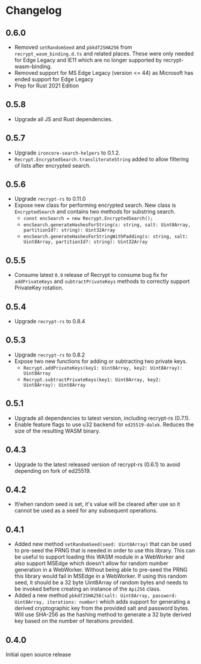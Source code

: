 # Changelog

## 0.6.0

+ Removed `setRandomSeed` and `pbkdf2SHA256` from `recrypt_wasm_binding.d.ts` and related places. These were only needed for Edge Legacy and IE11 which are no longer supported by recrypt-wasm-binding.
+ Removed support for MS Edge Legacy (version <= 44) as Microsoft has ended support for Edge Legacy
+ Prep for Rust 2021 Edition

## 0.5.8

+ Upgrade all JS and Rust dependencies.

## 0.5.7

+ Upgrade `ironcore-search-helpers` to 0.1.2.
+ `Recrypt.EncryptedSearch.transliterateString` added to allow filtering of lists after encrypted search.

## 0.5.6

+ Upgrade `recrypt-rs` to 0.11.0
+ Expose new class for performing encrypted search. New class is `EncryptedSearch` and contains two methods for substring search.
  + `const encSearch = new Recrypt.EncryptedSearch();`
  + `encSearch.generateHashesForString(s: string, salt: Uint8Array, partitionId?: string): Uint32Array`
  + `encSearch.generateHashesForStringWithPadding(s: string, salt: Uint8Array, partitionId?: string): Uint32Array`

## 0.5.5

+ Consume latest `0.9` release of Recrypt to consume bug fix for `addPrivateKeys` and `subtractPrivateKeys` methods to correctly support PrivateKey rotation.

## 0.5.4

+ Upgrade `recrypt-rs` to 0.8.4

## 0.5.3

+ Upgrade `recrypt-rs` to 0.8.2
+ Expose two new functions for adding or subtracting two private keys.
  + `Recrypt.addPrivateKeys(key1: Uint8Array, key2: Uint8Array): Uint8Array`
  + `Recrypt.subtractPrivateKeys(key1: Uint8Array, key2: Uint8Array): Uint8Array`

## 0.5.1

+ Upgrade all dependencies to latest version, including recrypt-rs (0.7.1).
+ Enable feature flags to use u32 backend for `ed25519-dalek`. Reduces the size of the resulting WASM binary.

## 0.4.3

+ Upgrade to the latest released version of recrypt-rs (0.6.1) to avoid depending on fork of ed25519.

## 0.4.2

+ If/when random seed is set, it's value will be cleared after use so it cannot be used as a seed for any subsequent operations.

## 0.4.1

+ Added new method `setRandomSeed(seed: Uint8Array)` that can be used to pre-seed the PRNG that is needed in order to use this library. This can be useful to support loading this WASM module in a WebWorker and also support MSEdge which doesn't allow for random number generation in a WebWorker. Without being able to pre-seed the PRNG this library would fail in MSEdge in a WebWorker. If using this random seed, it should be a 32 byte Uint8Array of random bytes and needs to be invoked before creating an instance of the `Api256` class.
+ Added a new method `pbkdf2SHA256(salt: Uint8Array, password: Uint8Array, iterations: number)` which adds support for generating a derived cryptographic key from the provided salt and password bytes. Will use SHA-256 as the hashing method to generate a 32 byte derived key based on the number of iterations provided.

## 0.4.0

Initial open source release
